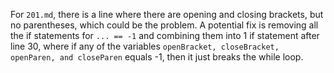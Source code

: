 For `201.md`, there is a line where there are opening and closing brackets, but no parentheses, which could be the problem. A potential fix is removing all the if statements for `... == -1` and combining them into 1 if statement after line 30, where if any of the variables `openBracket, closeBracket, openParen, and closeParen` equals -1, then it just breaks the while loop.